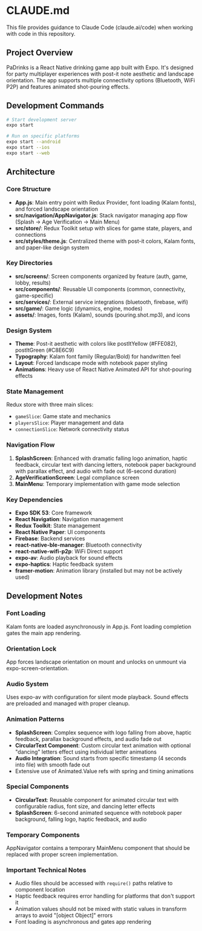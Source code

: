 # CLAUDE.md

This file provides guidance to Claude Code (claude.ai/code) when working with code in this repository.

## Project Overview

PaDrinks is a React Native drinking game app built with Expo. It's designed for party multiplayer experiences with post-it note aesthetic and landscape orientation. The app supports multiple connectivity options (Bluetooth, WiFi P2P) and features animated shot-pouring effects.

## Development Commands

```bash
# Start development server
expo start

# Run on specific platforms
expo start --android
expo start --ios  
expo start --web
```

## Architecture

### Core Structure
- **App.js**: Main entry point with Redux Provider, font loading (Kalam fonts), and forced landscape orientation
- **src/navigation/AppNavigator.js**: Stack navigator managing app flow (Splash → Age Verification → Main Menu)
- **src/store/**: Redux Toolkit setup with slices for game state, players, and connections
- **src/styles/theme.js**: Centralized theme with post-it colors, Kalam fonts, and paper-like design system

### Key Directories
- **src/screens/**: Screen components organized by feature (auth, game, lobby, results)
- **src/components/**: Reusable UI components (common, connectivity, game-specific)
- **src/services/**: External service integrations (bluetooth, firebase, wifi)
- **src/game/**: Game logic (dynamics, engine, modes)
- **assets/**: Images, fonts (Kalam), sounds (pouring.shot.mp3), and icons

### Design System
- **Theme**: Post-it aesthetic with colors like postItYellow (#FFE082), postItGreen (#C8E6C9)
- **Typography**: Kalam font family (Regular/Bold) for handwritten feel
- **Layout**: Forced landscape mode with notebook paper styling
- **Animations**: Heavy use of React Native Animated API for shot-pouring effects

### State Management
Redux store with three main slices:
- `gameSlice`: Game state and mechanics
- `playersSlice`: Player management and data
- `connectionSlice`: Network connectivity status

### Navigation Flow
1. **SplashScreen**: Enhanced with dramatic falling logo animation, haptic feedback, circular text with dancing letters, notebook paper background with parallax effect, and audio with fade out (6-second duration)
2. **AgeVerificationScreen**: Legal compliance screen
3. **MainMenu**: Temporary implementation with game mode selection

### Key Dependencies
- **Expo SDK 53**: Core framework
- **React Navigation**: Navigation management
- **Redux Toolkit**: State management
- **React Native Paper**: UI components
- **Firebase**: Backend services
- **react-native-ble-manager**: Bluetooth connectivity
- **react-native-wifi-p2p**: WiFi Direct support
- **expo-av**: Audio playback for sound effects
- **expo-haptics**: Haptic feedback system
- **framer-motion**: Animation library (installed but may not be actively used)

## Development Notes

### Font Loading
Kalam fonts are loaded asynchronously in App.js. Font loading completion gates the main app rendering.

### Orientation Lock
App forces landscape orientation on mount and unlocks on unmount via expo-screen-orientation.

### Audio System
Uses expo-av with configuration for silent mode playback. Sound effects are preloaded and managed with proper cleanup.

### Animation Patterns
- **SplashScreen**: Complex sequence with logo falling from above, haptic feedback, parallax background effects, and audio fade out
- **CircularText Component**: Custom circular text animation with optional "dancing" letters effect using individual letter animations
- **Audio Integration**: Sound starts from specific timestamp (4 seconds into file) with smooth fade out
- Extensive use of Animated.Value refs with spring and timing animations

### Special Components
- **CircularText**: Reusable component for animated circular text with configurable radius, font size, and dancing letter effects
- **SplashScreen**: 6-second animated sequence with notebook paper background, falling logo, haptic feedback, and audio

### Temporary Components
AppNavigator contains a temporary MainMenu component that should be replaced with proper screen implementation.

### Important Technical Notes
- Audio files should be accessed with `require()` paths relative to component location
- Haptic feedback requires error handling for platforms that don't support it
- Animation values should not be mixed with static values in transform arrays to avoid "[object Object]" errors
- Font loading is asynchronous and gates app rendering